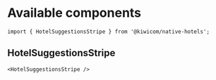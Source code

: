 # Available components

```
import { HotelSuggestionsStripe } from '@kiwicom/native-hotels';
```

## HotelSuggestionsStripe

```
<HotelSuggestionsStripe />
```
